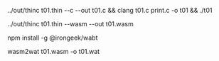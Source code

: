
../out/thinc t01.thin --c --out t01.c && clang t01.c print.c -o t01 && ./t01

../out/thinc t01.thin --wasm --out t01.wasm

npm install -g @irongeek/wabt

wasm2wat t01.wasm -o t01.wat
